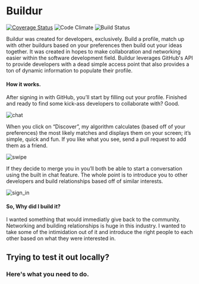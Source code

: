 # Buildur

[![Coverage Status](https://coveralls.io/repos/timchepeleff/breakable_toy/badge.svg?branch=master&service=github)](https://coveralls.io/github/timchepeleff/breakable_toy?branch=master)
![Code Climate](https://codeclimate.com/github/timchepeleff/breakable_toy.png)
![Build Status](https://codeship.com/projects/7ab3a5b0-0d68-0133-2c10-26641c8a7ff7/status?branch=master)

Buildur was created for developers, exclusively. Build a profile, match up with other buildurs based on your preferences then build out your ideas together. It was created in hopes to make collaboration and networking easier within the software development field. Buildur leverages GitHub's API to provide developers with a dead simple access point that also provides a ton of dynamic information to populate their profile.

#### How it works.
After signing in with GitHub, you’ll start by filling out your profile. Finished and ready to find some kick-ass developers to collaborate with? Good.

![chat](http://i.imgur.com/EOZ3ky6.gifv)

When you click on “Discover”,  my algorithm calculates (based off of your preferences) the most likely matches and displays them on your screen; it’s simple, quick and fun. If you like what you see, send a pull request to add them as a friend. 

![swipe](http://i.imgur.com/u1QFNPS.gifv)

If they decide to merge you in you’ll both be able to start a conversation using the built in chat feature. The whole point is to introduce you to other developers and build relationships based off of similar interests.

![sign_in](http://i.imgur.com/tzp50DH.gifv)

#### So, Why did I build it?
I wanted something that would immediatly give back to the community. Networking and building relationships is huge in this industry. I wanted to take some of the intimidation out of it and introduce the right people to each other based on what they were interested in. 

## Trying to test it out locally? 
### Here's what you need to do.


